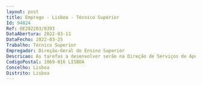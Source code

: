 ```yaml
--- 
layout: post
title: Emprego - Lisboa - Técnico Superior
Id: 94824
Ref: OE202203/0393
DataAbertura: 2022-03-11
DataFecho: 2022-03-25
Trabalho: Técnico Superior
Empregador: Direção-Geral do Ensino Superior
Descricao: As tarefas a desenvolver serão na Direção de Serviços de Apoio ao Estudante, na área da Gestão Orçamental do FAS (Fundo de Ação Social), podendo estas funções ser exercidas em regime de teletrabalho, nos termos da legislação em vigor, designadamente Tarefas da área financeira de um serviço integrado da Administração Pública Contabilização de receitas e despesas Alterações orçamentais Elaboração de mapas de prestação de contas.
CodigoPostal: 1069-016 LISBOA
Concelho: Lisboa
Distrito: Lisboa
--- 
```

